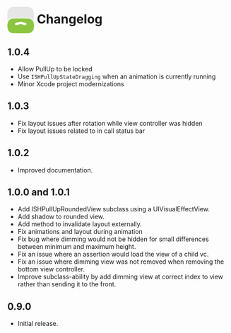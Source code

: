 # <img src="icon.png" align="center" width="60" height="60"> Changelog

## 1.0.4

* Allow PullUp to be locked
* Use `ISHPullUpStateDragging` when an animation is currently running
* Minor Xcode project modernizations

## 1.0.3

* Fix layout issues after rotation while view controller was hidden
* Fix layout issues related to in call status bar

## 1.0.2

* Improved documentation.

## 1.0.0 and 1.0.1

* Add ISHPullUpRoundedView subclass using a UIVisualEffectView.
* Add shadow to rounded view.
* Add method to invalidate layout externally.
* Fix animations and layout during animation
* Fix bug where dimming would not be hidden for small differences between minimum and maximum height.
* Fix an issue where an assertion would load the view of a child vc.
* Fix an issue where dimming view was not removed when removing the bottom view controller.
* Improve subclass-ability by add dimming view at correct index to view rather than sending it to the front.

## 0.9.0

* Initial release. 
